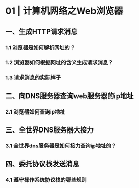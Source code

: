 # 01 | 计算机网络之Web浏览器

## 一、生成HTTP请求消息

### 1.1 浏览器是如何解析网址的？

### 1.2 浏览器如何根据网址的含义生成请求消息？

### 1.3 请求消息的实际样子

## 二、向DNS服务器查询web服务器的ip地址

### 2.1 浏览器如何查询ip地址

## 三、全世界DNS服务器大接力

### 3.1 全世界dns服务器是如何接力查询ip地址的？

## 四、委托协议栈发送消息

### 4.1 遵守操作系统协议栈的哪些规则



